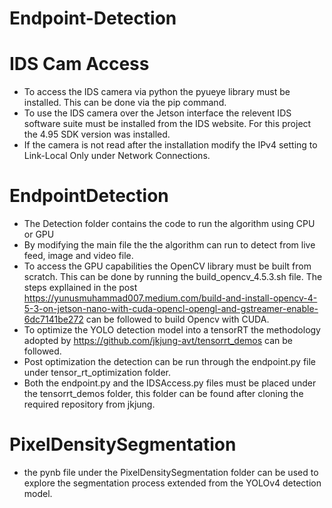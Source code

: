 # Endpoint-Detection
# IDS Cam Access
- To access the IDS camera via python the pyueye library must be installed. This can be done via the pip command.
- To use the IDS camera over the Jetson interface the relevent IDS software suite must be installed from the IDS website. For this project the 4.95 SDK version was installed.
- If the camera is not read after the installation modify the IPv4 setting to Link-Local Only under Network Connections.

# EndpointDetection
- The Detection folder contains the code to run the algorithm using CPU or GPU
- By modifying the main file the the algorithm can run to detect from live feed, image and video file.
- To access the GPU capabilities the OpenCV library must be built from scratch. This can be done by running the build_opencv_4.5.3.sh file. The steps expllained in the post https://yunusmuhammad007.medium.com/build-and-install-opencv-4-5-3-on-jetson-nano-with-cuda-opencl-opengl-and-gstreamer-enable-6dc7141be272 can be followed to build Opencv with CUDA.
- To optimize the YOLO detection model into a tensorRT the methodology adopted by https://github.com/jkjung-avt/tensorrt_demos can be followed.
- Post optimization the detection can be run through the endpoint.py file under tensor_rt_optimization folder.
- Both the endpoint.py and the IDSAccess.py files must be placed under the tensorrt_demos folder, this folder can be found after cloning the required repository from jkjung.

# PixelDensitySegmentation
- the pynb file under the PixelDensitySegmentation folder can be used to explore the segmentation process extended from the YOLOv4 detection model.
